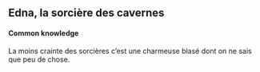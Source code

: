 ## Edna, la sorcière des cavernes

#### Common knowledge
La moins crainte des sorcières c’est une charmeuse blasé dont on ne sais que peu de chose.

